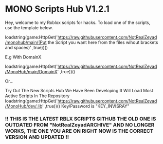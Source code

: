 # MONO Scripts Hub V1.2.1

Hey, welcome to my Roblox scripts for hacks. To load one of the scripts, use the template below.

loadstring(game:HttpGet('https://raw.githubusercontent.com/NotRealZeyad/monohub/main/(Put the Script you want here from the files wihout brackets and spaces)' ,true))()

E.g With DomainX

loadstring(game:HttpGet('https://raw.githubusercontent.com/NotRealZeyad/MonoHub/main/DomainX' ,true))() 


Or...

Try Out The New Scripts Hub We  Have Been Developing It Will Load Most Active Scripts In The Repository
loadstring(game:HttpGet('https://raw.githubusercontent.com/NotRealZeyad/MonoHub/dev/.lib' ,true))()
Key/Password is "KEY_INVISRAY"

### ‼ THIS IS THE LATEST RBLX SCRIPTS GITHUB THE OLD ONE IS OUTDATED FROM "NotRealZeyadARCHIVE" AND NO LONGER WORKS, THE ONE YOU ARE ON RIGHT NOW IS THE CORRECT VERSION AND UPDATED ‼


